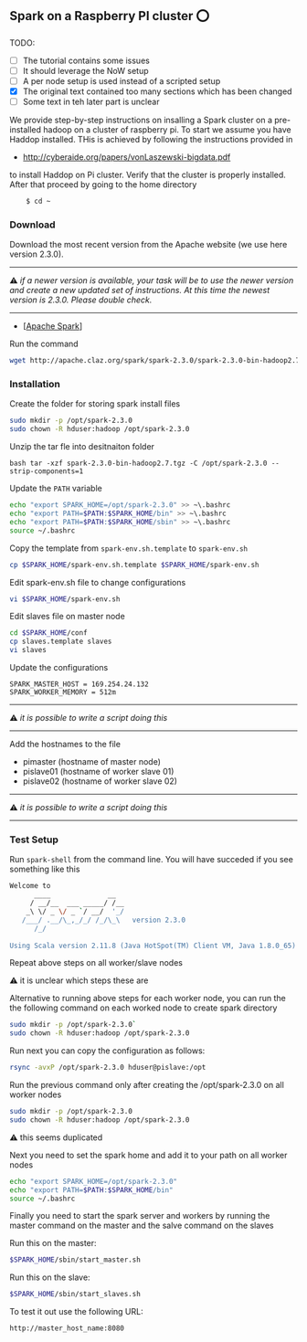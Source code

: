 
## Spark on a Raspberry PI cluster :o:

TODO:

- [ ] The tutorial contains some issues
- [ ] It should leverage the NoW setup
- [ ] A per node setup is used instead of a scripted setup
- [x] The original text contained too many sections which has been changed
- [ ] Some text in teh later part is unclear

We provide step-by-step instructions on insalling a Spark cluster on
a pre-installed hadoop on a cluster of raspberry pi. To start we
assume you have Haddop installed. THis is achieved by following the
instructions provided 
in

* <http://cyberaide.org/papers/vonLaszewski-bigdata.pdf>

to
install Haddop on Pi cluster. Verify that the cluster is properly
installed. After that proceed by going to the home directory

```bash
    $ cd ~
```


### Download 

Download the most recent version from the Apache website (we use here
version 2.3.0).

---

:warning: *if a newer version is available, your task will be to use the
newer version and create a new updated set of instructions. At this
time the newest version is 2.3.0. Please double check.*

---

* [[Apache Spark](https://www.apache.org/dyn/closer.lua/spark/spark-2.3.0/spark-2.3.0-bin-hadoop2.7.tgz)] 

Run the command

```bash 
wget http://apache.claz.org/spark/spark-2.3.0/spark-2.3.0-bin-hadoop2.7.tgz 
```

### Installation

Create the folder for storing spark install files

```bash 
sudo mkdir -p /opt/spark-2.3.0
sudo chown -R hduser:hadoop /opt/spark-2.3.0 
```

Unzip the tar fle into desitnaiton folder

```bash tar -xzf spark-2.3.0-bin-hadoop2.7.tgz -C /opt/spark-2.3.0 --strip-components=1 ```

Update the `PATH` variable

```bash 
echo "export SPARK_HOME=/opt/spark-2.3.0" >> ~\.bashrc
echo "export PATH=$PATH:$SPARK_HOME/bin" >> ~\.bashrc
echo "export PATH=$PATH:$SPARK_HOME/sbin" >> ~\.bashrc
source ~/.bashrc 
```

Copy the template from `spark-env.sh.template` to `spark-env.sh`

```bash 
cp $SPARK_HOME/spark-env.sh.template $SPARK_HOME/spark-env.sh 
```

Edit spark-env.sh file to change configurations


```bash 
vi $SPARK_HOME/spark-env.sh 
```

Edit slaves file on master node

```bash 
cd $SPARK_HOME/conf
cp slaves.template slaves
vi slaves
``` 

Update the configurations

```
SPARK_MASTER_HOST = 169.254.24.132
SPARK_WORKER_MEMORY = 512m
```

---

:warning: *it is possible to write a script doing this*

---


Add the hostnames to the file

* pimaster (hostname of master node)
* pislave01 (hostname of worker slave 01)
* pislave02 (hostname of worker slave 02)

---

:warning: *it is possible to write a script doing this*

---

### Test Setup	

Run `spark-shell` from the command line. You will have succeded if you
see something like this

```bash 
Welcome to
      ____              __
     / __/__  ___ _____/ /__
    _\ \/ _ \/ _ `/ __/  '_/
   /___/ .__/\_,_/_/ /_/\_\   version 2.3.0
      /_/
         
Using Scala version 2.11.8 (Java HotSpot(TM) Client VM, Java 1.8.0_65)
```

Repeat above steps on all worker/slave nodes

:warning: it is unclear which steps these are

Alternative to running above steps for each worker node, you can run
the the following command on each worked node to create spark directory

```bash 
sudo mkdir -p /opt/spark-2.3.0`
sudo chown -R hduser:hadoop /opt/spark-2.3.0
```

Run next you can copy the configuration as follows:

``` bash
rsync -avxP /opt/spark-2.3.0 hduser@pislave:/opt
```

Run the previous command only after creating the /opt/spark-2.3.0 on
all worker nodes

```bash 
sudo mkdir -p /opt/spark-2.3.0
sudo chown -R hduser:hadoop /opt/spark-2.3.0
```

:warning: this seems duplicated

Next you need to set the spark home and add it to your path on all
worker nodes

```bash 
echo "export SPARK_HOME=/opt/spark-2.3.0"
echo "export PATH=$PATH:$SPARK_HOME/bin"
source ~/.bashrc
```

Finally you need to start the spark server and workers by running the
master command on the master and the salve command on the slaves

Run this on the master:

```bash 
$SPARK_HOME/sbin/start_master.sh 
```
Run this on the slave:

```bash 
$SPARK_HOME/sbin/start_slaves.sh 
```

To test it out use the following URL:

```http://master_host_name:8080```
